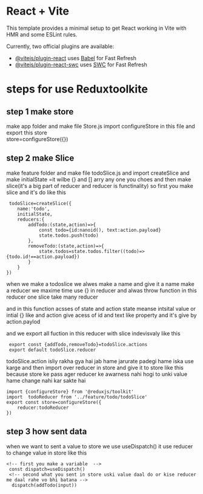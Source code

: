 # React + Vite

This template provides a minimal setup to get React working in Vite with HMR and some ESLint rules.

Currently, two official plugins are available:

- [@vitejs/plugin-react](https://github.com/vitejs/vite-plugin-react/blob/main/packages/plugin-react/README.md) uses [Babel](https://babeljs.io/) for Fast Refresh
- [@vitejs/plugin-react-swc](https://github.com/vitejs/vite-plugin-react-swc) uses [SWC](https://swc.rs/) for Fast Refresh

# steps for use Reduxtoolkite
## step 1 make store
make app folder and make file Store.js
import configureStore in this file and export this store  
store=configureStore({}) 
## step 2 make Slice
make feature folder and make file todoSlice.js and import createSlice
and make initialState =it wilbe {} and [] arry any one you choes
and then make slice(it's a big part of reducer and reducer is functinality) so first you make slice and it's do like this

`````
 todoSlice=createSlice({
    name:'todo',
    initialState,
    reducers:{
        addTodo:(state,action)=>{
            const todo={id:nanoid(), text:action.payload}
            state.todos.push(todo)
        },
        removeTodo:(state,action)=>{
            state.todos=state.todos.filter((todo)=>{todo.id!==action.payload})
        }
    }
})
``````
when we make a todoslice  we alwes make a name and give it a name make a reducer we maxime time use {} in reducer and alwas throw function in this reducer one slice take many reducer 

and in this function acsses of state and action state meanse intsital value or intial {} like and action give acess of id and text like property and it's give by action.paylod

and we export all fuction in this reducer with slice indevisvaly like this
```
 export const {addTodo,removeTodo}=todoSlice.actions
 export default todoSlice.reducer

```
todoSlice.action isliy rakha gya hai jab hame jarurate padegi hame iska use karge
and then import over reducer in store and give it to store  like this
because store ke pass ager reducer ke awarness nahi hogi to unki value hame change nahi  kar sakte hai 

```
import {configureStore} from '@reduxjs/toolkit'
import  todoReducer from '../feature/todo/todoSlice'
export const store=configureStore({
    reducer:todoReducer
})

```
## step 3 how sent data

when we want to sent a value to store we use useDispatch()
it use reducer to change value in store
like this
```
<!-- first you make a variable  -->
 const dispatch=useDispatch()
 <!-- second what you sent in store uski value daal do or kise reducer me daal rahe vo bhi batana -->
  dispatch(addTodo(input))

```
